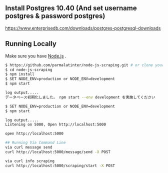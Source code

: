 ## Install Postgres 10.40 (And set username postgres & password postgres)
https://www.enterprisedb.com/downloads/postgres-postgresql-downloads

## Running Locally

Make sure you have [Node.js](http://nodejs.org/) .

```sh
$ https://github.com/parmalatinter/node-js-scraping.git # or clone your own fork
$ cd node-js-scraping
$ npm install
$ SET NODE_ENV=production or NODE_ENV=development
$ npm start

log output.....
データベース初期化しました。 npm start --env development を実施してください

$ SET NODE_ENV=production or NODE_ENV=development
$ npm start

log output.....
Listening on 5000, Open http://localhost:5000

open http://localhost:5000

## Running Via Command Line
via curl message send
curl http://localhost:5000/message/send -X POST

via curl info scraping
curl http://localhost:5000/scraping/start -X POST

